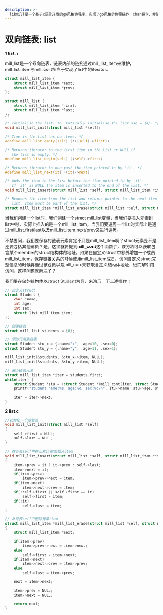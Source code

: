 ```yaml
---
description: >-
  libmill是一个基于c语言开发的go风格协程库，实现了go风格的协程操作、chan操作、非阻塞的网络io操作等等，是一个不错的linux平台下c风格协程库实现。如果你想从0到1的快速了解如何开发一个协程库，libmill将是一个非常不错的案例；如果你想更深入地了解go，libmill里面也借鉴了go的一些设计思想；或者你想在生产环境中使用，开发者也提供了一个更健壮的版本libdill。
---
```


# 双向链表: list

**1 list.h**

mill\_list是一个双向链表，链表内部的链接通过mill\_list\_item来维护，mill\_list\_item与mill\_cont相当于实现了list中的iterator。

```c
struct mill_list_item {
    struct mill_list_item *next;
    struct mill_list_item *prev;
};

struct mill_list {
    struct mill_list_item *first;
    struct mill_list_item *last;
};

/* Initialise the list. To statically initialise the list use = {0}. */
void mill_list_init(struct mill_list *self);

/* True is the list has no items. */
#define mill_list_empty(self) (!((self)->first))

/* Returns iterator to the first item in the list or NULL if
   the list is empty. */
#define mill_list_begin(self) ((self)->first)

/* Returns iterator to one past the item pointed to by 'it'. */
#define mill_list_next(it) ((it)->next)

/* Adds the item to the list before the item pointed to by 'it'.
   If 'it' is NULL the item is inserted to the end of the list. */
void mill_list_insert(struct mill_list *self, struct mill_list_item *item, struct mill_list_item *it);

/* Removes the item from the list and returns pointer to the next item in the
   list. Item must be part of the list. */
struct mill_list_item *mill_list_erase(struct mill_list *self, struct mill_list_item *item);
```

当我们创建一个list时，我们创建一个struct mill\_list变量，当我们要插入元素到list中时，实际上插入的是一个mill\_list\_item，当我们要遍历一个list时实际上是通过mill\_list.first/last以及mill\_list\_item.next/prev来进行遍历。

不禁要问，我们要保存的链表元素肯定不只是mill\_list\_item啊？struct元素是不是还要包括其他成员？是。这里就要提到**mill\_cont**这个函数了，该方法可以获取包含某个member的struct结构体的地址，如果在自定义struct中额外增加一个成员mill\_list\_item，保存链接关系的时候使用mill\_list\_item成员，访问自定义struct完整信息的时候再通过该成员以及mill\_cont来获取自定义结构体地址，进而解引用访问，这样问题就解决了？

我们要存储的结构体以struct Student为例，来演示一下上述操作：

```c
// 自定义struct
struct Student {
    char *name;
    int age;
    int sex;
    struct list_mill_item item;
};

// 创建链表
struct mill_list students = {0};

// 添加元素到链表
struct Student stu_x = {.name="x", .age=10, .sex=0};
struct Student stu_y = {.name="y", .age=11, .sex=1};

mill_list_init(&students, &stu_x->item, NULL);
mill_list_init(&students, &stu_y->item, NULL);

// 遍历链表元素
struct mill_list_item *iter = students.first;
while(iter) {
    struct Student *stu = (struct Student *)mill_cont(iter, struct Student, item);
    printf("student name:%s, age:%d, sex:%d\n", stu->name, stu->age, stu->sex);

    iter = iter->next;
}
```

**2 list.c**

```c
//初始化一个空链表
void mill_list_init(struct mill_list *self)
{
    self->first = NULL;
    self->last = NULL;
}

// 在链表self中在元素it前面插入item
void mill_list_insert(struct mill_list *self, struct mill_list_item *item, struct mill_list_item *it)
{
    item->prev = it ? it->prev : self->last;
    item->next = it;
    if(item->prev)
        item->prev->next = item;
    if(item->next)
        item->next->prev = item;
    if(!self->first || self->first == it)
        self->first = item;
    if(!it)
        self->last = item;
}

// 从链表self中删除元素item
struct mill_list_item *mill_list_erase(struct mill_list *self, struct mill_list_item *item)
{
    struct mill_list_item *next;

    if(item->prev)
        item->prev->next = item->next;
    else
        self->first = item->next;
    if(item->next)
        item->next->prev = item->prev;
    else
        self->last = item->prev;

    next = item->next;

    item->prev = NULL;
    item->next = NULL;

    return next;
}
```

